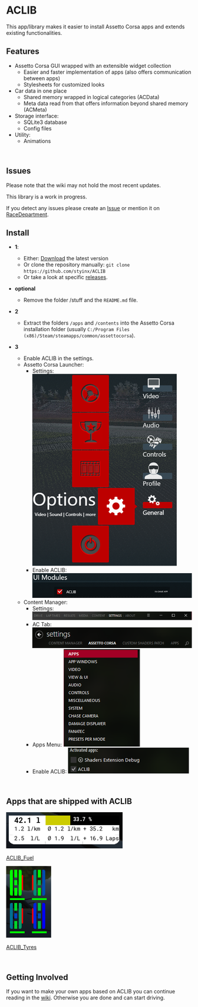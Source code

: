 # ACLIB

This app/library makes it easier to install Assetto Corsa apps and extends existing functionalities.

## Features

- Assetto Corsa GUI wrapped with an extensible widget collection
    - Easier and faster implementation of apps (also offers communication between apps)
    - Stylesheets for customized looks
- Car data in one place
    - Shared memory wrapped in logical categories (ACData)
    - Meta data read from that offers information beyond shared memory (ACMeta)
- Storage interface:
    - SQLite3 database
    - Config files
- Utility:
    - Animations

<br> 

## Issues

Please note that the wiki may not hold the most recent updates.

This library is a work in progress.

If you detect any issues please create an [Issue](https://github.com/styinx/ACLIB/issues) or mention it on [RaceDepartment](https://www.racedepartment.com/).

## Install

- **1**:
  - Either: [Download](https://github.com/styinx/ACLIB/archive/master.zip) the latest version
  - Or clone the repository manually: `git clone https://github.com/styinx/ACLIB`
  - Or take a look at specific [releases](https://github.com/styinx/ACLIB/releases).

- **optional**
  - Remove the folder /stuff and the `README.md` file.

- **2**
  - Extract the folders `/apps` and `/contents` into the Assetto Corsa installation folder (usually `C:/Program Files (x86)/Steam/steamapps/common/assettocorsa`).

- **3**
  - Enable ACLIB in the settings.
  - Assetto Corsa Launcher:
    - Settings: 
    ![Settings](https://github.com/styinx/ACLIB/blob/master/stuff/images/ac_settings.png)
    - Enable ACLIB: 
    ![ACLIB](https://github.com/styinx/ACLIB/blob/master/stuff/images/ac_aclib.png)
  - Content Manager:
    - Settings:
    ![Settings](https://github.com/styinx/ACLIB/blob/master/stuff/images/cm_settings.png)
    - AC Tab:
    ![Assetto Corsa](https://github.com/styinx/ACLIB/blob/master/stuff/images/cm_assetto_corsa.png)
    - Apps Menu:
    ![Apps](https://github.com/styinx/ACLIB/blob/master/stuff/images/cm_apps.png)
    - Enable ACLIB:
    ![ACLIB](https://github.com/styinx/ACLIB/blob/master/stuff/images/cm_aclib.png)
  
<br>

## Apps that are shipped with ACLIB

![ACLIB_Fuel](https://github.com/styinx/ACLIB/blob/master/stuff/images/fuel.png 'ACLIB_Fuel')

[ACLIB_Fuel](https://github.com/styinx/ACLIB/wiki/ACLIB_Fuel)


![ACLIB_Tyres](https://github.com/styinx/ACLIB/blob/master/stuff/images/tyres.png 'ACLIB_Tyres')

[ACLIB_Tyres](https://github.com/styinx/ACLIB/wiki/ACLIB_Tyres)

<br>

## Getting Involved

If you want to make your own apps based on ACLIB you can continue reading in the [wiki](https://github.com/styinx/ACLIB/wiki).
Otherwise you are done and can start driving.







